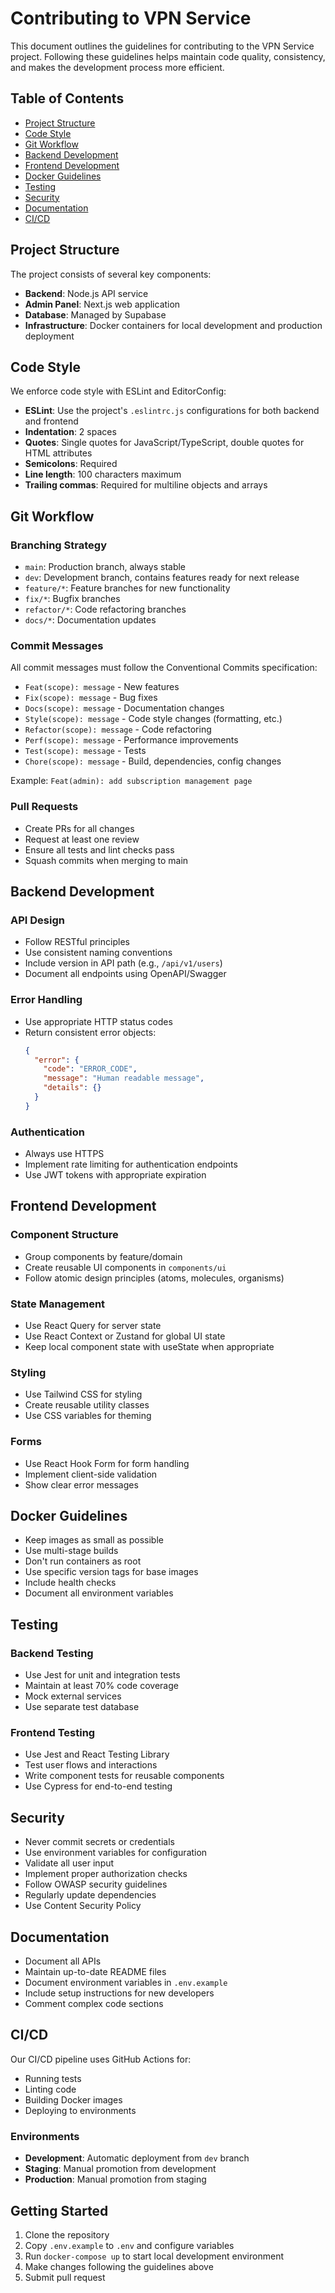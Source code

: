 # Contributing to VPN Service

This document outlines the guidelines for contributing to the VPN Service project. Following these guidelines helps maintain code quality, consistency, and makes the development process more efficient.

## Table of Contents

- [Project Structure](#project-structure)
- [Code Style](#code-style)
- [Git Workflow](#git-workflow)
- [Backend Development](#backend-development)
- [Frontend Development](#frontend-development)
- [Docker Guidelines](#docker-guidelines)
- [Testing](#testing)
- [Security](#security)
- [Documentation](#documentation)
- [CI/CD](#cicd)

## Project Structure

The project consists of several key components:

- **Backend**: Node.js API service
- **Admin Panel**: Next.js web application
- **Database**: Managed by Supabase
- **Infrastructure**: Docker containers for local development and production deployment

## Code Style

We enforce code style with ESLint and EditorConfig:

- **ESLint**: Use the project's `.eslintrc.js` configurations for both backend and frontend
- **Indentation**: 2 spaces
- **Quotes**: Single quotes for JavaScript/TypeScript, double quotes for HTML attributes
- **Semicolons**: Required
- **Line length**: 100 characters maximum
- **Trailing commas**: Required for multiline objects and arrays

## Git Workflow

### Branching Strategy

- `main`: Production branch, always stable
- `dev`: Development branch, contains features ready for next release
- `feature/*`: Feature branches for new functionality
- `fix/*`: Bugfix branches
- `refactor/*`: Code refactoring branches
- `docs/*`: Documentation updates

### Commit Messages

All commit messages must follow the Conventional Commits specification:

- `Feat(scope): message` - New features
- `Fix(scope): message` - Bug fixes
- `Docs(scope): message` - Documentation changes
- `Style(scope): message` - Code style changes (formatting, etc.)
- `Refactor(scope): message` - Code refactoring
- `Perf(scope): message` - Performance improvements
- `Test(scope): message` - Tests
- `Chore(scope): message` - Build, dependencies, config changes

Example: `Feat(admin): add subscription management page`

### Pull Requests

- Create PRs for all changes
- Request at least one review
- Ensure all tests and lint checks pass
- Squash commits when merging to main

## Backend Development

### API Design

- Follow RESTful principles
- Use consistent naming conventions
- Include version in API path (e.g., `/api/v1/users`)
- Document all endpoints using OpenAPI/Swagger

### Error Handling

- Use appropriate HTTP status codes
- Return consistent error objects:
  ```json
  {
    "error": {
      "code": "ERROR_CODE",
      "message": "Human readable message",
      "details": {}
    }
  }
  ```

### Authentication

- Always use HTTPS
- Implement rate limiting for authentication endpoints
- Use JWT tokens with appropriate expiration

## Frontend Development

### Component Structure

- Group components by feature/domain
- Create reusable UI components in `components/ui`
- Follow atomic design principles (atoms, molecules, organisms)

### State Management

- Use React Query for server state
- Use React Context or Zustand for global UI state
- Keep local component state with useState when appropriate

### Styling

- Use Tailwind CSS for styling
- Create reusable utility classes
- Use CSS variables for theming

### Forms

- Use React Hook Form for form handling
- Implement client-side validation
- Show clear error messages

## Docker Guidelines

- Keep images as small as possible
- Use multi-stage builds
- Don't run containers as root
- Use specific version tags for base images
- Include health checks
- Document all environment variables

## Testing

### Backend Testing

- Use Jest for unit and integration tests
- Maintain at least 70% code coverage
- Mock external services
- Use separate test database

### Frontend Testing

- Use Jest and React Testing Library
- Test user flows and interactions
- Write component tests for reusable components
- Use Cypress for end-to-end testing

## Security

- Never commit secrets or credentials
- Use environment variables for configuration
- Validate all user input
- Implement proper authorization checks
- Follow OWASP security guidelines
- Regularly update dependencies
- Use Content Security Policy

## Documentation

- Document all APIs
- Maintain up-to-date README files
- Document environment variables in `.env.example`
- Include setup instructions for new developers
- Comment complex code sections

## CI/CD

Our CI/CD pipeline uses GitHub Actions for:

- Running tests
- Linting code
- Building Docker images
- Deploying to environments

### Environments

- **Development**: Automatic deployment from `dev` branch
- **Staging**: Manual promotion from development
- **Production**: Manual promotion from staging

## Getting Started

1. Clone the repository
2. Copy `.env.example` to `.env` and configure variables
3. Run `docker-compose up` to start local development environment
4. Make changes following the guidelines above
5. Submit pull request 
